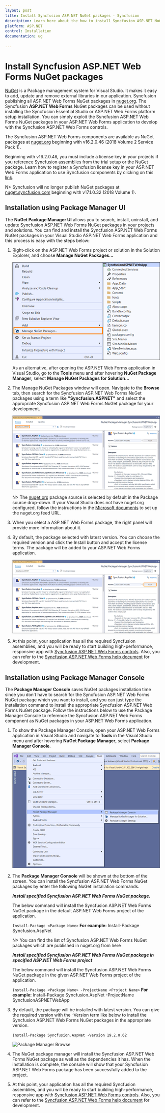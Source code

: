 ```yaml
---
layout: post
title: Install Syncfusion ASP.NET NuGet packages - Syncfusion
description: Learn here about the how to install Syncfusion ASP.NET NuGet packages from Package manager UI and console.
platform: ASP.NET
control: Installation
documentation: ug

---
```


# Install Syncfusion ASP.NET Web Forms NuGet packages

[NuGet](https://www.nuget.org/) is a Package management system for Visual Studio. It makes it easy to add, update and remove external libraries in our application. Syncfusion publishing all ASP.NET Web Forms NuGet packages in [nuget.org](https://www.nuget.org/). The Syncfusion **ASP.NET Web Forms** NuGet packages can be used without installing the Syncfusion Essential Studio or ASP.NET Web Forms platform setup installation. You can simply exploit the Syncfusion ASP.NET Web Forms NuGet packages in your ASP.NET Web Forms application to develop with the Syncfusion ASP.NET Web Forms controls.

The Syncfusion ASP.NET Web Forms components are available as NuGet packages at [nuget.org](https://www.nuget.org/) beginning with v16.2.0.46 (2018 Volume 2 Service Pack 1).

Beginning with v16.2.0.46, you must include a license key in your projects if you reference Syncfusion assemblies from the trial setup or the NuGet package. Learn how to register a Syncfusion license key in your ASP.NET Web Forms application to use Syncfusion components by clicking on this [link](https://help.syncfusion.com/common/essential-studio/licensing/license-key).

N> Syncfusion will no longer publish NuGet packages at [nuget.syncfusion.com](https://nuget.syncfusion.com/) beginning with v17.1.0.32 (2018 Volume 1).


## Installation using Package Manager UI

The **NuGet Package Manager UI** allows you to search, install, uninstall, and update Syncfusion ASP.NET Web Forms NuGet packages in your projects and solutions. You can find and install the Syncfusion ASP.NET Web Forms NuGet packages in your Visual Studio ASP.NET Web Forms application and this process is easy with the steps below:

1. Right-click on the ASP.NET Web Forms project or solution in the Solution Explorer, and choose **Manage NuGet Packages...**

   ![Package Manager UI ](NuGet_images/ManageNuGet.png)
   
   As an alternative, after opening the ASP.NET Web Forms application in Visual Studio, go to the **Tools** menu and after hovering **NuGet Package Manager**, select **Manage NuGet Packages for Solution...**

2.	The Manage NuGet Packages window will open. Navigate to the **Browse** tab, then search for the Syncfusion ASP.NET Web Forms NuGet packages using a term like **"Syncfusion.ASPNET"** and select the appropriate Syncfusion ASP.NET Web Forms NuGet package for your development.

     ![Package Manager Browse ](NuGet_images/BrowseNuGet.png)

     N> The [nuget.org](https://api.nuget.org/v3/index.json) package source is selected by default in the Package source drop-down. If your Visual Studio does not have nuget.org configured, follow the instructions in the [Microsoft documents](https://docs.microsoft.com/en-us/nuget/tools/package-manager-ui#package-sources) to set up the nuget.org feed URL.

3. When you select a ASP.NET Web Forms package, the right panel will provide more information about it.

4. By default, the package selected with latest version. You can choose the required version and click the Install button and accept the license terms. The package will be added to your ASP.NET Web Forms application.

   ![Package Manager Browse ](NuGet_images/InstallNuGet.png)

5. At this point, your application has all the required Syncfusion assemblies, and you will be ready to start building high-performance, responsive app with [Syncfusion ASP.NET Web Forms controls](https://www.syncfusion.com/jquery/aspnet-web-forms-ui-controls). Also, you can refer to the [Syncfusion ASP.NET Web Forms help document](https://help.syncfusion.com/aspnet/overview) for development.

## Installation using Package Manager Console

The **Package Manager Console** saves NuGet packages installation time since you don't have to search for the Syncfusion ASP.NET Web Forms NuGet package which you want to install, and you can just type the installation command to install the appropriate Syncfusion ASP.NET Web Forms NuGet package. Follow the instructions below to use the Package Manager Console to reference the Syncfusion ASP.NET Web Forms component as NuGet packages in your ASP.NET Web Forms application.

1. To show the Package Manager Console, open your ASP.NET Web Forms application in Visual Studio and navigate to **Tools** in the Visual Studio menu and after hovering **NuGet Package Manager**, select **Package Manager Console**.

   ![Package Manager Browse ](NuGet_images/Install-Console.png)

2. The **Package Manager Console** will be shown at the bottom of the screen. You can install the Syncfusion ASP.NET Web Forms NuGet packages by enter the following NuGet installation commands.

   ***Install specified Syncfusion ASP.NET Web Forms NuGet package.***

   The below command will install the Syncfusion ASP.NET Web Forms NuGet package in the default ASP.NET Web Forms project of the application.

   ```Install-Package <Package Name>```
   **For example:** Install-Package Syncfusion.AspNet

   N> You can find the list of Syncfusion ASP.NET Web Forms NuGet packages which are published in nuget.org from here

   ***Install specified Syncfusion ASP.NET Web Forms NuGet package in specified ASP.NET Web Forms project***

   The below command will install the Syncfusion ASP.NET Web Forms NuGet package in the given ASP.NET Web Forms project of the application.

   ```Install-Package <Package Name> -ProjectName <Project Name>```
   **For example:** Install-Package Syncfusion.AspNet -ProjectName SyncfusionASPNETWebApp

3. By default, the package will be installed with latest version. You can give the required version with the -Version term like below to install the Syncfusion ASP.NET Web Forms NuGet packages in the appropriate version.

   ```Install-Package Syncfusion.AspNet -Version 19.2.0.62```

   ![Package Manager Browse ](NuGet_images/ConsoleOutput.png)

4. The NuGet package manager will install the Syncfusion ASP.NET Web Forms NuGet package as well as the dependencies it has. When the installation is complete, the console will show that your Syncfusion ASP.NET Web Forms package has been successfully added to the project.

5. At this point, your application has all the required Syncfusion assemblies, and you will be ready to start building high-performance, responsive app with [Syncfusion ASP.NET Web Forms controls](https://www.syncfusion.com/jquery/aspnet-web-forms-ui-controls). Also, you can refer to the [Syncfusion ASP.NET Web Forms help document](https://help.syncfusion.com/aspnet/overview) for development.